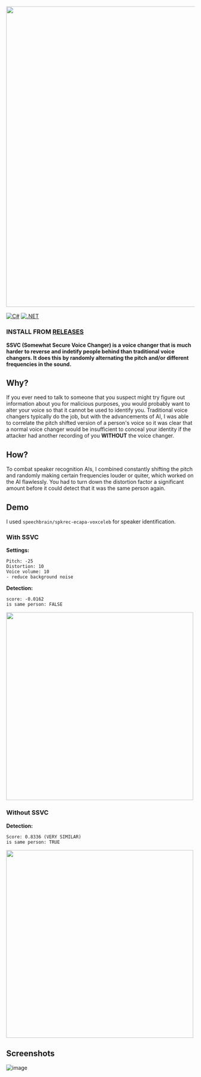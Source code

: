 ### <img width=800 src="https://github.com/user-attachments/assets/c199a355-a3a8-4e58-b3ef-f264a64eb18f"></img>

[![C#](https://img.shields.io/badge/c%23-%23239120.svg?style=for-the-badge&logo=csharp&logoColor=white)](https://img.shields.io/badge/c%23-%23239120.svg?style=for-the-badge&logo=csharp&logoColor=white)
[![.NET](https://img.shields.io/badge/.NET-5C2D91?style=for-the-badge&logo=.net&logoColor=white)](https://img.shields.io/badge/.NET-5C2D91?style=for-the-badge&logo=.net&logoColor=white)

### INSTALL FROM <a href="https://github.com/R00tendo/SSVC/releases">RELEASES</a>

<b>SSVC (Somewhat Secure Voice Changer) is a voice changer that is much harder to reverse and indetify people behind than traditional voice changers. It does this by randomly alternating the pitch and/or different frequencies in the sound.</b>

## Why?
If you ever need to talk to someone that you suspect might try figure out information about you for malicious purposes, you would probably want to alter your voice so that it cannot be used to identify you. Traditional voice changers typically do the job, but with the advancements of AI, I was able to correlate the pitch shifted version of a person's voice so it was clear that a normal voice changer would be insufficient to conceal your identity if the attacker had another recording of you **WITHOUT** the voice changer. 

## How?
To combat speaker recognition AIs, I combined constantly shifting the pitch and randomly making certain frequencies louder or quiter, which worked on the AI flawlessly. You had to turn down the distortion factor a significant amount before it could detect that it was the same person again.

## Demo
I used `speechbrain/spkrec-ecapa-voxceleb` for speaker identification.
### With SSVC
**Settings:**
```
Pitch: -25
Distortion: 10
Voice volume: 10
- reduce background noise
```
**Detection:**
```
score: -0.0162
is same person: FALSE
```
<img width=500 src="https://github.com/user-attachments/assets/d8b5ddf1-2dad-4bf9-8051-f85930d87245"></img>

### Without SSVC
**Detection:**
```
Score: 0.8336 (VERY SIMILAR)
is same person: TRUE
```
<img width=500 src="https://github.com/user-attachments/assets/a03f6380-301e-46ce-885b-6effb4c03739"></img>

## Screenshots
![image](https://github.com/user-attachments/assets/3a25d3f5-8eae-4905-b123-90056cd71d88)

